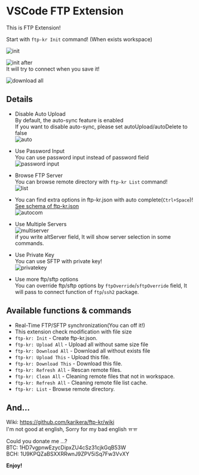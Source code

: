 # VSCode FTP Extension

This is FTP Extension!

Start with `ftp-kr Init` command! (When exists workspace)

![init](images/init.png)

![init after](images/init-after.png)  
It will try to connect when you save it!  

![download all](images/downloadall.png)

## Details

* Disable Auto Upload  
By default, the auto-sync feature is enabled  
If you want to disable auto-sync, please set autoUpload/autoDelete to false  
![auto](images/autofeature.png)

* Use Password Input  
You can use password input instead of password field  
![password input](images/password.png)

* Browse FTP Server  
You can browse remote directory with `ftp-kr List` command!  
![list](images/list.png)

* You can find extra options in ftp-kr.json with auto complete(`Ctrl+Space`)!  
[See schema of ftp-kr.json](./schema/ftp-kr.md)  
![autocom](images/autocomplete.png)

* Use Multiple Servers  
![multiserver](images/multiserver.png)  
if you write altServer field, It will show server selection in some commands.

* Use Private Key  
You can use SFTP with private key!  
![privatekey](images/privatekey.png)

* Use more ftp/sftp options  
You can override ftp/sftp options by `ftpOverride`/`sftpOverride` field, It will pass to connect function of `ftp`/`ssh2` package.

## Available functions & commands
* Real-Time FTP/SFTP synchronization(You can off it!)
* This extension check modification with file size
* `ftp-kr: Init` - Create ftp-kr.json.
* `ftp-kr: Upload All` - Upload all without same size file
* `ftp-kr: Download All` - Download all without exists file
* `ftp-kr: Upload This` - Upload this file.
* `ftp-kr: Download This` - Download this file.
* `ftp-kr: Refresh All` - Rescan remote files.
* `ftp-kr: Clean All` - Cleaning remote files that not in workspace.
* `ftp-kr: Refresh All` - Cleaning remote file list cache.
* `ftp-kr: List` - Browse remote directory.

## And...

Wiki: https://github.com/karikera/ftp-kr/wiki  
I'm not good at english, Sorry for my bad english ㅠㅠ  

Could you donate me ...?  
BTC: 1HD7vgpnwEzycDipxZU4cSz31cjkGqB53W  
BCH: 1U9KPQZaBSXXRRwnJ9ZPV5iSq7Fw3VvXY

**Enjoy!**